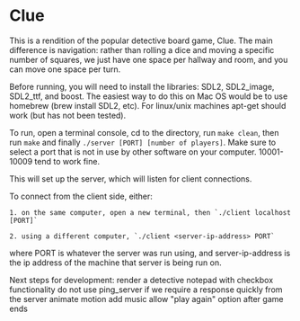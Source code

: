 # Clue

This is a rendition of the popular detective board game, Clue.  The main difference is navigation: rather than rolling a dice and moving a specific number of squares, we just have one space per hallway and room, and you can move one space per turn.

Before running, you will need to install the libraries: SDL2, SDL2_image, SDL2_ttf, and boost.  The easiest way to do this on Mac OS would be to use homebrew (brew install SDL2, etc).  For linux/unix machines apt-get should work (but has not been tested).

To run, open a terminal console, cd to the directory, run `make clean`, then run `make` and finally `./server [PORT] [number of players]`.  Make sure to select a port that is not in use by other software on your computer. 10001-10009 tend to work fine. 
 
This will set up the server, which will listen for client connections. 

To connect from the client side, either:  

    1. on the same computer, open a new terminal, then `./client localhost [PORT]`  

    2. using a different computer, `./client <server-ip-address> PORT`  

where PORT is whatever the server was run using, and server-ip-address is the ip address of the machine that server is being run on.


Next steps for development:
render a detective notepad with checkbox functionality
do not use ping_server if we require a response quickly from the server
animate motion
add music
allow "play again" option after game ends
